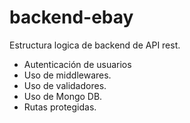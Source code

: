 # backend-ebay

Estructura logica de backend de API rest. 

- Autenticación de usuarios
- Uso de middlewares.
- Uso de validadores.
- Uso de Mongo DB.
- Rutas protegidas.


